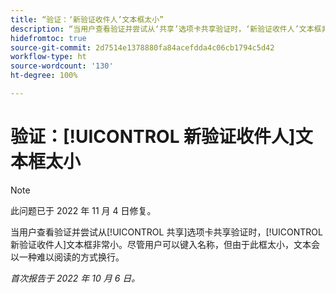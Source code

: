 ```yaml
---
title: “验证：‘新验证收件人’文本框太小”
description: “当用户查看验证并尝试从‘共享’选项卡共享验证时，‘新验证收件人’文本框非常小。尽管用户可以键入名称，但由于此框太小，文本会以一种难以阅读的方式换行。”
hidefromtoc: true
source-git-commit: 2d7514e1378880fa84acefdda4c06cb1794c5d42
workflow-type: ht
source-wordcount: '130'
ht-degree: 100%

---
```



# 验证：[!UICONTROL 新验证收件人]文本框太小

>[!NOTE]
>
>此问题已于 2022 年 11 月 4 日修复。

<!--This article is on the WF and WFP TOCs-->

当用户查看验证并尝试从[!UICONTROL 共享]选项卡共享验证时，[!UICONTROL 新验证收件人]文本框非常小。尽管用户可以键入名称，但由于此框太小，文本会以一种难以阅读的方式换行。

_首次报告于 2022 年 10 月 6 日。_

